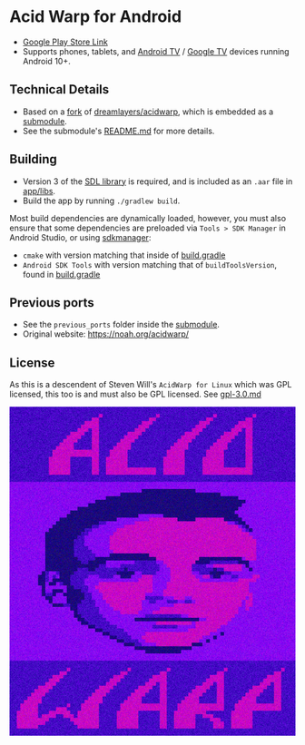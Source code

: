# Acid Warp for Android

- [Google Play Store Link](https://play.google.com/store/apps/details?id=com.dermochelys.acidwarp)
- Supports phones, tablets, and [Android TV](https://www.android.com/tv/) / [Google TV](https://tv.google/) devices running Android 10+.

## Technical Details
- Based on a [fork](https://github.com/Dermochelys/acidwarp) of [dreamlayers/acidwarp](https://github.com/dreamlayers/acidwarp), which is embedded as a [submodule](app/jni).
- See the submodule's [README.md](https://github.com/Dermochelys/acidwarp) for more details.

## Building

- Version 3 of the [SDL library](https://github.com/libsdl-org/SDL/releases) is required, and is included as an `.aar` file in [app/libs](app/libs).
- Build the app by running `./gradlew build`. 

Most build dependencies are dynamically loaded, however, you must also ensure that some dependencies are preloaded via `Tools > SDK Manager` in Android Studio, or using [sdkmanager](https://developer.android.com/tools/sdkmanager):
- `cmake` with version matching that inside of [build.gradle](app/build.gradle)
- `Android SDK Tools` with version matching that of `buildToolsVersion`, found in [build.gradle](app/build.gradle)

## Previous ports
- See the `previous_ports` folder inside the [submodule](https://github.com/Dermochelys/acidwarp).
- Original website: https://noah.org/acidwarp/

## License

As this is a descendent of Steven Will's `AcidWarp for Linux` which was GPL licensed, this too
is and must also be GPL licensed.  See [gpl-3.0.md](gpl-3.0.md)

![Acid Warp logo](release/images/logo.png)
